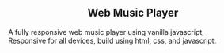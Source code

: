 
  <h2 align="center">Web Music Player</h2>

  A fully responsive web music player using vanilla javascript, <br />Responsive for all devices, build using html, css, and javascript.

